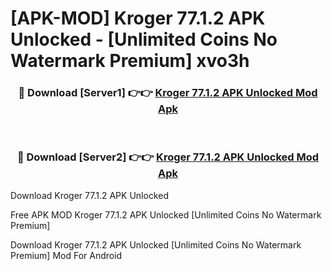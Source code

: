 # [APK-MOD] Kroger 77.1.2 APK Unlocked - [Unlimited Coins No Watermark Premium] xvo3h



<div align="center">
<h3>🔴 Download [Server1] 👉👉 <a href="https://momento.my/?title=Kroger_77.1.2_APK_Unlocked">Kroger 77.1.2 APK Unlocked Mod Apk</a></h3><br>

<h3>🔴 Download [Server2] 👉👉 <a href="https://momento.my/?title=Kroger_77.1.2_APK_Unlocked">Kroger 77.1.2 APK Unlocked Mod Apk</a></h3>
</div>



Download Kroger 77.1.2 APK Unlocked 

Free APK MOD Kroger 77.1.2 APK Unlocked [Unlimited Coins No Watermark Premium]

Download Kroger 77.1.2 APK Unlocked [Unlimited Coins No Watermark Premium] Mod For Android

